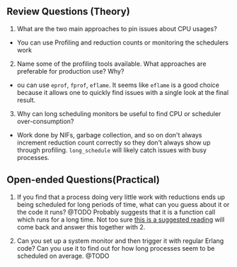 ## Review Questions (Theory)
1. What are the two main approaches to pin issues about CPU usages?
 
- You can use Profiling and reduction counts or monitoring the schedulers work

2. Name some of the profiling tools available. What approaches are preferable for production use? Why?

- ou can use `eprof`, `fprof`, `eflame`. It seems like `eflame` is a good choice because it allows one to quickly find issues with a single look at the final result.

3. Why can long scheduling monitors be useful to find CPU or scheduler over-consumption?
- Work done by NIFs, garbage collection, and so on don't always increment reduction count correctly so they don't always show up through profiling. `long_schedule` will likely catch issues with busy processes.


## Open-ended Questions(Practical)
1. If you find that a process doing very little work with reductions ends up being scheduled for long periods of time, what can you guess about it or the code it runs?
@TODO
Probably suggests that it is a function call which runs for a long time. Not too sure [this is a suggested reading](https://hamidreza-s.github.io/erlang/scheduling/real-time/preemptive/migration/2016/02/09/erlang-scheduler-details.html) will come back and answer this together with 2.

2. Can you set up a system monitor and then trigger it with regular Erlang code? Can you use it to find out for how long processes seem to be scheduled on average.
 @TODO
